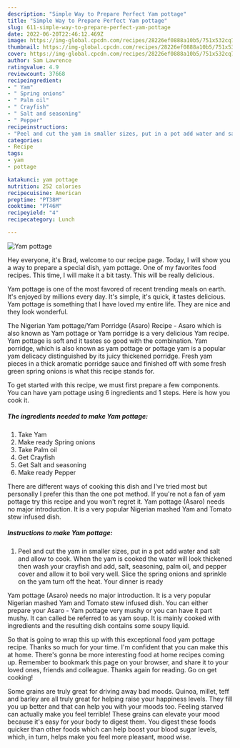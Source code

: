 ```yaml
---
description: "Simple Way to Prepare Perfect Yam pottage"
title: "Simple Way to Prepare Perfect Yam pottage"
slug: 611-simple-way-to-prepare-perfect-yam-pottage
date: 2022-06-20T22:46:12.469Z
image: https://img-global.cpcdn.com/recipes/28226ef0888a10b5/751x532cq70/yam-pottage-recipe-main-photo.jpg
thumbnail: https://img-global.cpcdn.com/recipes/28226ef0888a10b5/751x532cq70/yam-pottage-recipe-main-photo.jpg
cover: https://img-global.cpcdn.com/recipes/28226ef0888a10b5/751x532cq70/yam-pottage-recipe-main-photo.jpg
author: Sam Lawrence
ratingvalue: 4.9
reviewcount: 37668
recipeingredient:
- " Yam"
- " Spring onions"
- " Palm oil"
- " Crayfish"
- " Salt and seasoning"
- " Pepper"
recipeinstructions:
- "Peel and cut the yam in smaller sizes, put in a pot add water and salt and allow to cook. When the yam is cooked the water will look thickened then wash your crayfish and add, salt, seasoning, palm oil, and pepper cover and allow it to boil very well. Slice the spring onions and sprinkle on the yam turn off the heat. Your dinner is ready"
categories:
- Recipe
tags:
- yam
- pottage

katakunci: yam pottage 
nutrition: 252 calories
recipecuisine: American
preptime: "PT38M"
cooktime: "PT46M"
recipeyield: "4"
recipecategory: Lunch

---
```



![Yam pottage](https://img-global.cpcdn.com/recipes/28226ef0888a10b5/751x532cq70/yam-pottage-recipe-main-photo.jpg)

Hey everyone, it's Brad, welcome to our recipe page. Today, I will show you a way to prepare a special dish, yam pottage. One of my favorites food recipes. This time, I will make it a bit tasty. This will be really delicious.

Yam pottage is one of the most favored of recent trending meals on earth. It's enjoyed by millions every day. It's simple, it's quick, it tastes delicious. Yam pottage is something that I have loved my entire life. They are nice and they look wonderful.

The Nigerian Yam pottage/Yam Porridge (Asaro) Recipe - Asaro which is also known as Yam pottage or Yam porridge is a very delicious Yam recipe. Yam pottage is soft and it tastes so good with the combination. Yam porridge, which is also known as yam pottage or pottage yam is a popular yam delicacy distinguished by its juicy thickened porridge. Fresh yam pieces in a thick aromatic porridge sauce and finished off with some fresh green spring onions is what this recipe stands for.


To get started with this recipe, we must first prepare a few components. You can have yam pottage using 6 ingredients and 1 steps. Here is how you cook it.

<!--inarticleads1-->

##### The ingredients needed to make Yam pottage:

1. Take  Yam
1. Make ready  Spring onions
1. Take  Palm oil
1. Get  Crayfish
1. Get  Salt and seasoning
1. Make ready  Pepper


There are different ways of cooking this dish and I&#39;ve tried most but personally I prefer this than the one pot method. If you&#39;re not a fan of yam pottage try this recipe and you won&#39;t regret it. Yam pottage (Asaro) needs no major introduction. It is a very popular Nigerian mashed Yam and Tomato stew infused dish. 

<!--inarticleads2-->

##### Instructions to make Yam pottage:

1. Peel and cut the yam in smaller sizes, put in a pot add water and salt and allow to cook. When the yam is cooked the water will look thickened then wash your crayfish and add, salt, seasoning, palm oil, and pepper cover and allow it to boil very well. Slice the spring onions and sprinkle on the yam turn off the heat. Your dinner is ready


Yam pottage (Asaro) needs no major introduction. It is a very popular Nigerian mashed Yam and Tomato stew infused dish. You can either prepare your Asaro - Yam pottage very mushy or you can have it part mushy. It can called be referred to as yam soup. It is mainly cooked with ingredients and the resulting dish contains some soupy liquid. 

So that is going to wrap this up with this exceptional food yam pottage recipe. Thanks so much for your time. I'm confident that you can make this at home. There's gonna be more interesting food at home recipes coming up. Remember to bookmark this page on your browser, and share it to your loved ones, friends and colleague. Thanks again for reading. Go on get cooking!

Some grains are truly great for driving away bad moods. Quinoa, millet, teff and barley are all truly great for helping raise your happiness levels. They fill you up better and that can help you with your moods too. Feeling starved can actually make you feel terrible! These grains can elevate your mood because it's easy for your body to digest them. You digest these foods quicker than other foods which can help boost your blood sugar levels, which, in turn, helps make you feel more pleasant, mood wise.
